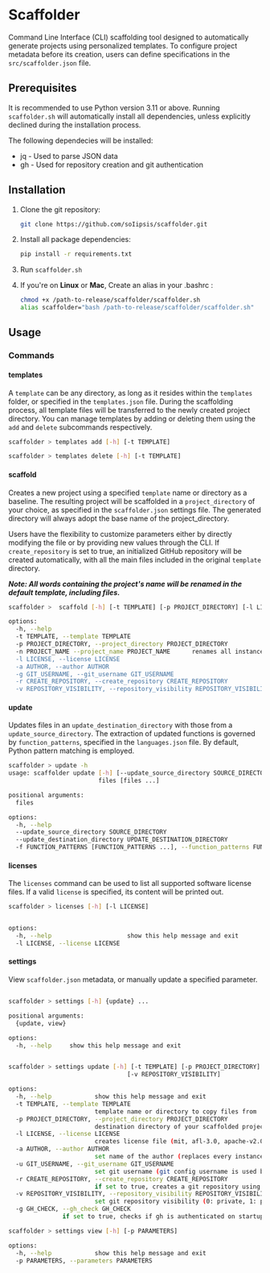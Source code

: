 # Scaffolder

Command Line Interface (CLI) scaffolding tool designed to automatically generate projects using personalized templates. To configure project metadata before its creation, users can define specifications in the `src/scaffolder.json` file.

## Prerequisites

It is recommended to use Python version 3.11 or above. Running `scaffolder.sh` will automatically install all dependencies, unless explicitly declined during the installation process.

The following dependecies will be installed:

- jq - Used to parse JSON data
- gh - Used for repository creation and git authentication

## Installation

1. Clone the git repository:

    ```bash
    git clone https://github.com/soIipsis/scaffolder.git
    ```

2. Install all package dependencies:

    ```bash
    pip install -r requirements.txt
    ```

3. Run `scaffolder.sh`

4. If you're on **Linux** or **Mac**, Create an alias in your .bashrc :

      ```bash
      chmod +x /path-to-release/scaffolder/scaffolder.sh
      alias scaffolder="bash /path-to-release/scaffolder/scaffolder.sh"

      ```

## Usage

### Commands

#### templates

A `template` can be any directory, as long as it resides within the `templates` folder, or specified in the `templates.json` file. During the scaffolding process, all template files will be transferred to the newly created project directory. You can manage templates by adding or deleting them using the `add` and `delete` subcommands respectively.

```bash
scaffolder > templates add [-h] [-t TEMPLATE]
```

```bash
scaffolder > templates delete [-h] [-t TEMPLATE]
```

#### scaffold

Creates a new project using a specified `template` name or directory as a baseline. The resulting project will be scaffolded in a `project_directory` of your choice, as specified in the `scaffolder.json` settings file. The generated directory will always adopt the base name of the project_directory.

Users have the flexibility to customize parameters either by directly modifying the file or by providing new values through the CLI. If `create_repository` is set to true, an initialized GitHub repository will be created automatically, with all the main files included in the original `template` directory.

**_Note: All words containing the project's name will be renamed in the default template, including files._**

```bash
scaffolder >  scaffold [-h] [-t TEMPLATE] [-p PROJECT_DIRECTORY] [-l LICENSE] [-a AUTHOR] [-u GIT_USERNAME] [-r CREATE_REPOSITORY] [-v REPOSITORY_VISIBILITY]

options:
  -h, --help                                                               show this help message and exit
  -t TEMPLATE, --template TEMPLATE                                         template name or directory to copy files from
  -p PROJECT_DIRECTORY, --project_directory PROJECT_DIRECTORY              destination directory of your scaffolded project
  -n PROJECT_NAME --project_name PROJECT_NAME      renames all instances of 'project_name in your project
  -l LICENSE, --license LICENSE                                            creates license file (mit, afl-3.0, apache-v2.0 etc.)
  -a AUTHOR, --author AUTHOR                                               set name of the author (replaces every instance within the license file)
  -g GIT_USERNAME, --git_username GIT_USERNAME                             set git username (git config username is used by default)
  -r CREATE_REPOSITORY, --create_repository CREATE_REPOSITORY              if set to true, creates a git repository using the git cli tool (gh)
  -v REPOSITORY_VISIBILITY, --repository_visibility REPOSITORY_VISIBILITY  set git repository visibility (0: private, 1: public, 2: internal)

```

#### update

Updates files in an `update_destination_directory` with those from a `update_source_directory`. The extraction of updated functions is governed by `function_patterns`, specified in the `languages.json` file. By default, Python pattern matching is employed.

```bash
scaffolder > update -h
usage: scaffolder update [-h] [--update_source_directory SOURCE_DIRECTORY] [--update_destination_directory UPDATE_DESTINATION_DIRECTORY] [-f FUNCTION_PATTERNS [FUNCTION_PATTERNS ...]]
                         files [files ...]

positional arguments:
  files                                                                                             Template files to update (must be the same name)

options:
  -h, --help                                                                                        show this help message and exit
  --update_source_directory SOURCE_DIRECTORY                                                               project directory to update from
  --update_destination_directory UPDATE_DESTINATION_DIRECTORY                                                               destination project directory for updated files
  -f FUNCTION_PATTERNS [FUNCTION_PATTERNS ...], --function_patterns FUNCTION_PATTERNS [FUNCTION_PATTERNS ...]

```

#### licenses

The `licenses` command can be used to list all supported software license files. If a valid `license` is specified, its content will be printed out.

```bash
scaffolder > licenses [-h] [-l LICENSE]


options:
  -h, --help                     show this help message and exit
  -l LICENSE, --license LICENSE
```

#### settings

View `scaffolder.json` metadata, or manually update a specified parameter.

```bash

scaffolder > settings [-h] {update} ...

positional arguments:
  {update, view}

options:
  -h, --help     show this help message and exit

```

```bash

scaffolder > settings update [-h] [-t TEMPLATE] [-p PROJECT_DIRECTORY] [-l LICENSE] [-a AUTHOR] [-u GIT_USERNAME] [-r CREATE_REPOSITORY]
                                 [-v REPOSITORY_VISIBILITY] 

options:
  -h, --help            show this help message and exit
  -t TEMPLATE, --template TEMPLATE
                        template name or directory to copy files from
  -p PROJECT_DIRECTORY, --project_directory PROJECT_DIRECTORY
                        destination directory of your scaffolded project
  -l LICENSE, --license LICENSE
                        creates license file (mit, afl-3.0, apache-v2.0)
  -a AUTHOR, --author AUTHOR
                        set name of the author (replaces every instance within the license file)
  -u GIT_USERNAME, --git_username GIT_USERNAME
                        set git username (git config username is used by default)
  -r CREATE_REPOSITORY, --create_repository CREATE_REPOSITORY
                        if set to true, creates a git repository using the git cli tool
  -v REPOSITORY_VISIBILITY, --repository_visibility REPOSITORY_VISIBILITY
                        set git repository visibility (0: private, 1: public, 2: internal)
  -g GH_CHECK, --gh_check GH_CHECK 
               if set to true, checks if gh is authenticated on startup
```

```bash
scaffolder > settings view [-h] [-p PARAMETERS]

options:
  -h, --help            show this help message and exit
  -p PARAMETERS, --parameters PARAMETERS
                        
```
